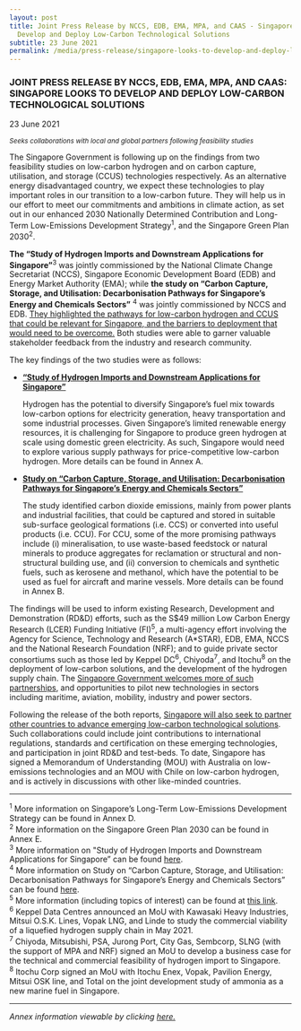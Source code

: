 ```yaml
---
layout: post
title: Joint Press Release by NCCS, EDB, EMA, MPA, and CAAS - Singapore Looks To
  Develop and Deploy Low-Carbon Technological Solutions
subtitle: 23 June 2021
permalink: /media/press-release/singapore-looks-to-develop-and-deploy-lc-technological-solution
---
```

### JOINT PRESS RELEASE BY NCCS, EDB, EMA, MPA, AND CAAS: SINGAPORE LOOKS TO DEVELOP AND DEPLOY LOW-CARBON TECHNOLOGICAL SOLUTIONS

23 June 2021

*<sub>Seeks collaborations with local and global partners following feasibility studies</sub>*

The Singapore Government is following up on the findings from two feasibility studies on low-carbon hydrogen and on carbon capture, utilisation, and storage (CCUS) technologies respectively. As an alternative energy disadvantaged country, we expect these technologies to play important roles in our transition to a low-carbon future. They will help us in our effort to meet our commitments and ambitions in climate action, as set out in our enhanced 2030 Nationally Determined Contribution and Long-Term Low-Emissions Development Strategy<sup>1</sup>, and the Singapore Green Plan 2030<sup>2</sup>.

**The “Study of Hydrogen Imports and Downstream Applications for Singapore”**<sup>3</sup> was jointly commissioned by the National Climate Change Secretariat (NCCS), Singapore Economic Development Board (EDB) and Energy Market Authority (EMA); while **the study on “Carbon Capture, Storage, and Utilisation: Decarbonisation Pathways for Singapore’s Energy and Chemicals Sectors”** <sup>4</sup> was jointly commissioned by NCCS and EDB. <u>They highlighted the pathways for low-carbon hydrogen and CCUS that could be relevant for Singapore, and the barriers to deployment that would need to be overcome.</u> Both studies were able to garner valuable stakeholder feedback from the industry and research community.

The key findings of the two studies were as follows:

   * **<u>“Study of Hydrogen Imports and Downstream Applications for Singapore”</u>**
   
      Hydrogen has the potential to diversify Singapore’s fuel mix towards low-carbon options for electricity generation, heavy transportation and some industrial processes. Given Singapore’s limited renewable energy resources, it is challenging for Singapore to produce green hydrogen at scale using domestic green electricity. As such, Singapore would need to explore various supply pathways for price-competitive low-carbon hydrogen. More details can be found in Annex A.


   * **<u>Study on “Carbon Capture, Storage, and Utilisation: Decarbonisation Pathways for Singapore’s Energy and Chemicals Sectors”</u>**

      The study identified carbon dioxide emissions, mainly from power plants and industrial facilities, that could be captured and stored in suitable sub-surface geological formations (i.e. CCS) or converted into useful products (i.e. CCU). For CCU, some of the more promising pathways include (i) mineralisation, to use waste-based feedstock or natural minerals to produce aggregates for reclamation or structural and non-structural building use, and (ii) conversion to chemicals and synthetic fuels, such as kerosene and methanol, which have the potential to be used as fuel for aircraft and marine vessels. More details can be found in Annex B.


The findings will be used to inform existing Research, Development and Demonstration (RD&D) efforts, such as the S$49 million Low Carbon Energy Research (LCER) Funding Initiative (FI)<sup>5</sup>, a multi-agency effort involving the Agency for Science, Technology and Research (A*STAR), EDB, EMA, NCCS and the National Research Foundation (NRF); and to guide private sector consortiums such as those led by Keppel DC<sup>6</sup>, Chiyoda<sup>7</sup>, and Itochu<sup>8</sup> on the deployment of low-carbon solutions, and the development of the hydrogen supply chain. The <u>Singapore Government welcomes more of such partnerships</u>, and opportunities to pilot new technologies in sectors including maritime, aviation, mobility, industry and power sectors.

Following the release of the both reports, <u>Singapore will also seek to partner other countries to advance emerging low-carbon technological solutions</u>. Such collaborations could include joint contributions to international regulations, standards and certification on these emerging technologies, and participation in joint RD&D and test-beds. To date, Singapore has signed a Memorandum of Understanding (MOU) with Australia on low-emissions technologies and an MOU with Chile on low-carbon hydrogen, and is actively in discussions with other like-minded countries.

----------

<sup>1</sup> More information on Singapore’s Long-Term Low-Emissions Development Strategy can be found in Annex D.
<br><sup>2</sup> More information on the Singapore Green Plan 2030 can be found in Annex E.
<br><sup>3</sup> More information on "Study of Hydrogen Imports and Downstream Applications for Singapore” can be found [here](https://go.gov.sg/study-of-hydrogen-imports-and-downstream-applications-for-singapore).
<br><sup>4</sup> More information on Study on “Carbon Capture, Storage, and Utilisation: Decarbonisation Pathways for Singapore’s Energy and Chemicals Sectors” can be found [here](https://go.gov.sg/carbon-capture-utilisation-and-storage-decarbonisation-pathway-for-singapore-energy-and-chemical-sectors-pdf).
<br><sup>5</sup> More information (including topics of interest) can be found at <a href= "https://www.a-star.edu.sg/Research/funding-opportunities/lcer-fi-grant">this link</a>.
<br><sup>6</sup> Keppel Data Centres announced an MoU with Kawasaki Heavy Industries, Mitsui O.S.K. Lines, Vopak LNG, and Linde to study the commercial viability of a liquefied hydrogen supply chain in May 2021.
<br><sup>7</sup> Chiyoda, Mitsubishi, PSA, Jurong Port, City Gas, Sembcorp, SLNG (with the support of MPA and NRF) signed an MoU to develop a business case for the technical and commercial feasibility of hydrogen import to Singapore.
<br><sup>8</sup> Itochu Corp signed an MoU with Itochu Enex, Vopak, Pavilion Energy, Mitsui OSK line, and Total on the joint development study of ammonia as a new marine fuel in Singapore.


---------

*Annex information viewable by clicking [here.](https://go.gov.sg/hydrogen-ccus-press-release-23june2021)*